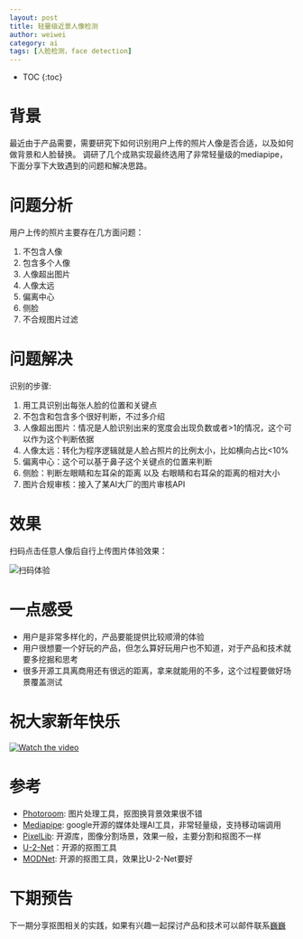 ```yaml
---
layout: post
title: 轻量级近景人像检测
author: weiwei
category: ai
tags: [人脸检测，face detection]
---
```


* TOC
{:toc}

# 背景
最近由于产品需要，需要研究下如何识别用户上传的照片人像是否合适，以及如何做背景和人脸替换。
调研了几个成熟实现最终选用了非常轻量级的mediapipe，下面分享下大致遇到的问题和解决思路。

# 问题分析
用户上传的照片主要存在几方面问题：
1. 不包含人像
2. 包含多个人像
3. 人像超出图片
4. 人像太远
5. 偏离中心
6. 侧脸
7. 不合规图片过滤

# 问题解决
识别的步骤:
1. 用工具识别出每张人脸的位置和关键点
2. 不包含和包含多个很好判断，不过多介绍
3. 人像超出图片：情况是人脸识别出来的宽度会出现负数或者>1的情况，这个可以作为这个判断依据
4. 人像太远：转化为程序逻辑就是人脸占照片的比例太小，比如横向占比<10%
5. 偏离中心：这个可以基于鼻子这个关键点的位置来判断
6. 侧脸：判断左眼睛和左耳朵的距离 以及 右眼睛和右耳朵的距离的相对大小
7. 图片合规审核：接入了某AI大厂的图片审核API

# 效果
扫码点击任意人像后自行上传图片体验效果：

![扫码体验](https://cdn.avatar.dmc-ai.cn/avatar/images/2024/02/06/4K6tZMunytDP5shp.jpeg)

# 一点感受
* 用户是非常多样化的，产品要能提供比较顺滑的体验
* 用户很想要一个好玩的产品，但怎么算好玩用户也不知道，对于产品和技术就要多挖掘和思考
* 很多开源工具离商用还有很远的距离，拿来就能用的不多，这个过程要做好场景覆盖测试


# 祝大家新年快乐
[![Watch the video](https://cdn.avatar.dmc-ai.cn/avatar/images/2024/02/06/EkJrDM47NuWPVrMr.jpeg)](https://cdn.avatar.dmc-ai.cn/avatar/videos/2024/02/02/UQSWmRdskw29BM7b.mp4)


# 参考
* [Photoroom](https://www.photoroom.com/): 图片处理工具，抠图换背景效果很不错
* [Mediapipe](https://developers.google.com/mediapipe): google开源的媒体处理AI工具，非常轻量级，支持移动端调用
* [PixelLib](https://github.com/ayoolaolafenwa/PixelLib): 开源库，图像分割场景，效果一般，主要分割和抠图不一样
* [U-2-Net](https://github.com/xuebinqin/U-2-Net)：开源的抠图工具
* [MODNet](https://github.com/ZHKKKe/MODNet): 开源的抠图工具，效果比U-2-Net要好

# 下期预告
下一期分享抠图相关的实践，如果有兴趣一起探讨产品和技术可以邮件联系[巍巍](mailto:wangweiwei@dmc-ai.com)
